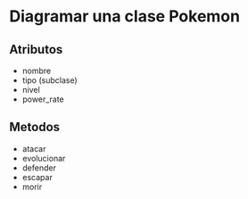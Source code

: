 # Diagramar una clase Pokemon

## Atributos
 - nombre
 - tipo (subclase)
 - nivel
 - power_rate


## Metodos
 - atacar
 - evolucionar
 - defender
 - escapar
 - morir

